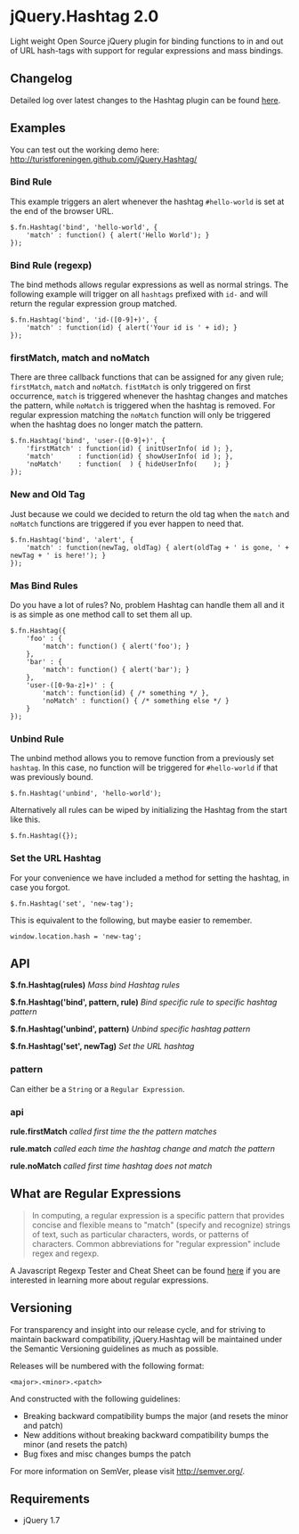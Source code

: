jQuery.Hashtag 2.0
==================

Light weight Open Source jQuery plugin for binding functions to  in and out of URL hash-tags with support for regular expressions and mass bindings.

## Changelog

Detailed log over latest changes to the Hashtag plugin can be found [here](https://github.com/Turistforeningen/jQuery.Hashtag/blob/master/CHANGES.md).

## Examples
You can test out the working demo here: http://turistforeningen.github.com/jQuery.Hashtag/

### Bind Rule
This example triggers an alert whenever the hashtag `#hello-world` is set at the end of the browser URL.  
	
	$.fn.Hashtag('bind', 'hello-world', {
		'match' : function() { alert('Hello World'); }
	});
	
### Bind Rule (regexp)
The bind methods allows regular expressions as well as normal strings. The following example will trigger on all `hashtags` prefixed with `id-` and will return the regular expression group matched.

	$.fn.Hashtag('bind', 'id-([0-9]+)', {
		'match' : function(id) { alert('Your id is ' + id); }
	});

### firstMatch, match and noMatch
There are three callback functions that can be assigned for any given rule; `firstMatch`, `match` and `noMatch`. `fistMatch` is only triggered on first occurrence, `match` is triggered whenever the hashtag changes and matches the pattern, while `noMatch` is triggered when the hashtag is removed. For regular expression matching the `noMatch` function will only be triggered when the hashtag does no longer match the pattern.

	$.fn.Hashtag('bind', 'user-([0-9]+)', {
		'firstMatch' : function(id) { initUserInfo( id ); },
		'match'      : function(id) { showUserInfo( id ); },
		'noMatch'    : function(  ) { hideUserInfo(    ); }
	});

### New and Old Tag
Just because we could we decided to return the old tag when the `match` and `noMatch` functions are triggered if you ever happen to need that.

	$.fn.Hashtag('bind', 'alert', {
		'match' : function(newTag, oldTag) { alert(oldTag + ' is gone, ' + newTag + ' is here!'); }
	});  

### Mas Bind Rules
Do you have a lot of rules? No, problem Hashtag can handle them all and it is as simple as one method call to set them all up.

	$.fn.Hashtag({
		'foo' : {
			'match': function() { alert('foo'); }
		},
		'bar' : {
			'match': function() { alert('bar'); }
		},
		'user-([0-9a-z]+)' : {
			'match': function(id) { /* something */ },
			'noMatch' : function() { /* something else */ }
		}
	});

### Unbind Rule
The unbind method allows you to remove function from a previously set `hashtag`. In this case, no function will be triggered for `#hello-world` if that was previously bound.
	
	$.fn.Hashtag('unbind', 'hello-world');
	
Alternatively all rules can be wiped by initializing the Hashtag from the start like this.

	$.fn.Hashtag({});  

### Set the URL Hashtag
For your convenience we have included a method for setting the hashtag, in case you forgot.

	$.fn.Hashtag('set', 'new-tag');
	
This is equivalent to the following, but maybe easier to remember.

	window.location.hash = 'new-tag';

## API

__$.fn.Hashtag(rules)__ *Mass bind Hashtag rules*

__$.fn.Hashtag('bind', pattern, rule)__ *Bind specific rule to specific hashtag pattern*

__$.fn.Hashtag('unbind', pattern)__ *Unbind specific hashtag pattern*

__$.fn.Hashtag('set', newTag)__ *Set the URL hashtag*

### pattern

Can either be a `String` or a `Regular Expression`. 

### api

__rule.firstMatch__ *called first time the the pattern matches* 

__rule.match__ *called each time the hashtag change and match the pattern*

__rule.noMatch__ *called first time hashtag does not match* 

## What are Regular Expressions

> In computing, a regular expression is a specific pattern that provides concise and flexible means to "match" (specify and recognize) strings of text, such as particular characters, words, or patterns of characters. Common abbreviations for "regular expression" include regex and regexp.

A Javascript Regexp Tester and Cheat Sheet can be found [here](http://www.ninjavspenguin.com/regexp.html) if you are interested in learning more about regular expressions.

## Versioning
For transparency and insight into our release cycle, and for striving to maintain backward compatibility, jQuery.Hashtag will be maintained under the Semantic Versioning guidelines as much as possible.

Releases will be numbered with the following format:

`<major>.<minor>.<patch>`

And constructed with the following guidelines:

* Breaking backward compatibility bumps the major (and resets the minor and patch)
* New additions without breaking backward compatibility bumps the minor (and resets the patch)
* Bug fixes and misc changes bumps the patch

For more information on SemVer, please visit http://semver.org/.

## Requirements
 * jQuery 1.7